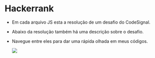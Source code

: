 # Hackerrank

- Em cada arquivo JS esta a resolução de um desafio do CodeSignal.

- Abaixo da resolução também há uma descrição sobre o desafio.

- Navegue entre eles para dar uma rápida olhada em meus códigos.

    <img
      src="https://github.com/ValdineiJunior/Hackerrank/blob/main/screenShot.png"
    />
